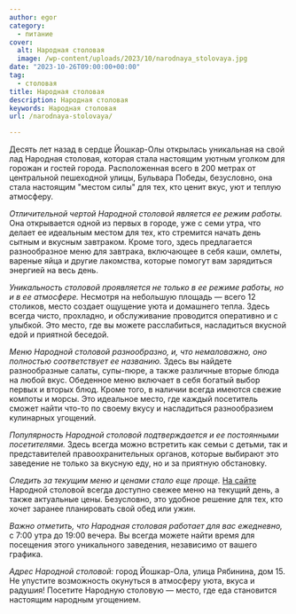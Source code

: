 ```yaml
---
author: egor
category:
  - питание
cover:
  alt: Народная столовая
  image: /wp-content/uploads/2023/10/narodnaya_stolovaya.jpg
date: "2023-10-26T09:00:00+00:00"
tag:
  - столовая
title: Народная столовая
description: Народная столовая
keywords: Народная столовая
url: /narodnaya-stolovaya/

---
```

Десять лет назад в сердце Йошкар-Олы открылась уникальная на свой лад Народная столовая, которая стала настоящим уютным уголком для горожан и гостей города. Расположенная всего в 200 метрах от центральной пешеходной улицы, Бульвара Победы, безусловно, она стала настоящим "местом силы" для тех, кто ценит вкус, уют и теплую атмосферу.

_Отличительной чертой Народной столовой является ее режим работы._ Она открывается одной из первых в городе, уже с семи утра, что делает ее идеальным местом для тех, кто стремится начать день сытным и вкусным завтраком. Кроме того, здесь предлагается разнообразное меню для завтрака, включающее в себя каши, омлеты, вареные яйца и другие лакомства, которые помогут вам зарядиться энергией на весь день.

_Уникальность столовой проявляется не только в ее режиме работы, но и в ее атмосфере._ Несмотря на небольшую площадь — всего 12 столиков, место создает ощущение уюта и домашнего тепла. Здесь всегда чисто, прохладно, и обслуживание проводится оперативно и с улыбкой. Это место, где вы можете расслабиться, насладиться вкусной едой и приятной беседой.

_Меню Народной столовой разнообразно, и, что немаловажно, оно полностью соответствует ее названию._ Здесь вы найдете разнообразные салаты, супы-пюре, а также различные вторые блюда на любой вкус. Обеденное меню включает в себя богатый выбор первых и вторых блюд. Кроме того, в наличии всегда имеются свежие компоты и морсы. Это идеальное место, где каждый посетитель сможет найти что-то по своему вкусу и насладиться разнообразием кулинарных угощений.

_Популярность Народной столовой подтверждается и ее постоянными посетителями._ Здесь всегда можно встретить как семьи с детьми, так и представителей правоохранительных органов, которые выбирают это заведение не только за вкусную еду, но и за приятную обстановку.

_Следить за текущим меню и ценами стало еще проще._ [На сайте](https://vk.com/stolovaya.narodnaya) Народной столовой всегда доступно свежее меню на текущий день, а также актуальные цены. Безусловно, это удобное решение для тех, кто хочет заранее планировать свой обед или ужин.

_Важно отметить, что Народная столовая работает для вас ежедневно,_ с 7:00 утра до 19:00 вечера. Вы всегда можете найти время для посещения этого уникального заведения, независимо от вашего графика.

_Адрес Народной столовой:_ город Йошкар-Ола, улица Рябинина, дом 15\. Не упустите возможность окунуться в атмосферу уюта, вкуса и радушия! Посетите Народную столовую — место, где еда становится настоящим народным угощением.
